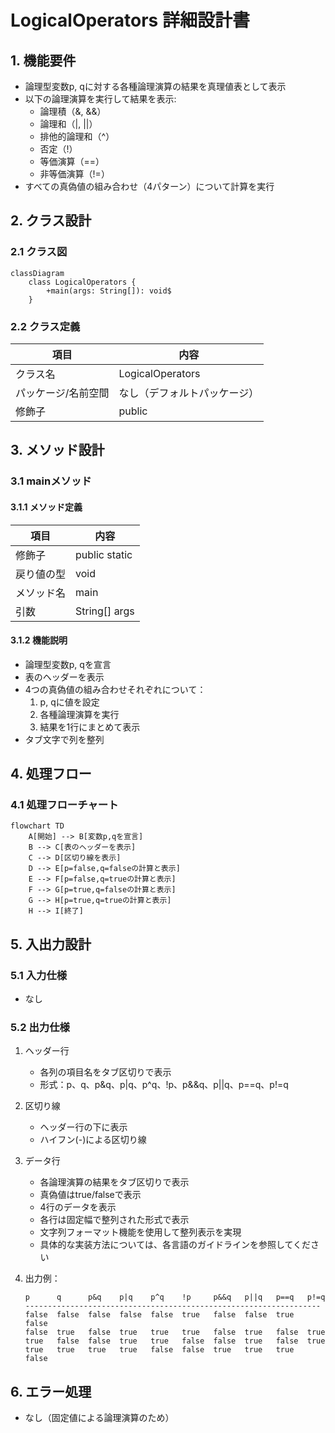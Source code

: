 # LogicalOperators 詳細設計書

## 1. 機能要件

- 論理型変数p, qに対する各種論理演算の結果を真理値表として表示
- 以下の論理演算を実行して結果を表示:
  - 論理積（&, &&）
  - 論理和（|, ||）
  - 排他的論理和（^）
  - 否定（!）
  - 等価演算（==）
  - 非等価演算（!=）
- すべての真偽値の組み合わせ（4パターン）について計算を実行

## 2. クラス設計

### 2.1 クラス図

```mermaid
classDiagram
    class LogicalOperators {
        +main(args: String[]): void$
    }
```

### 2.2 クラス定義

| 項目 | 内容 |
|------|------|
| クラス名 | LogicalOperators |
| パッケージ/名前空間 | なし（デフォルトパッケージ） |
| 修飾子 | public |

## 3. メソッド設計

### 3.1 mainメソッド

#### 3.1.1 メソッド定義

| 項目 | 内容 |
|------|------|
| 修飾子 | public static |
| 戻り値の型 | void |
| メソッド名 | main |
| 引数 | String[] args |

#### 3.1.2 機能説明

- 論理型変数p, qを宣言
- 表のヘッダーを表示
- 4つの真偽値の組み合わせそれぞれについて：
  1. p, qに値を設定
  2. 各種論理演算を実行
  3. 結果を1行にまとめて表示
- タブ文字で列を整列

## 4. 処理フロー

### 4.1 処理フローチャート

```mermaid
flowchart TD
    A[開始] --> B[変数p,qを宣言]
    B --> C[表のヘッダーを表示]
    C --> D[区切り線を表示]
    D --> E[p=false,q=falseの計算と表示]
    E --> F[p=false,q=trueの計算と表示]
    F --> G[p=true,q=falseの計算と表示]
    G --> H[p=true,q=trueの計算と表示]
    H --> I[終了]
```

## 5. 入出力設計

### 5.1 入力仕様

- なし

### 5.2 出力仕様

1. ヘッダー行
   - 各列の項目名をタブ区切りで表示
   - 形式：p、q、p&q、p|q、p^q、!p、p&&q、p||q、p==q、p!=q

2. 区切り線
   - ヘッダー行の下に表示
   - ハイフン(-)による区切り線

3. データ行
   - 各論理演算の結果をタブ区切りで表示
   - 真偽値はtrue/falseで表示
   - 4行のデータを表示
   - 各行は固定幅で整列された形式で表示
   - 文字列フォーマット機能を使用して整列表示を実現
   - 具体的な実装方法については、各言語のガイドラインを参照してください

4. 出力例：

   ```text
   p      q      p&q    p|q    p^q    !p     p&&q   p||q   p==q   p!=q
   ------------------------------------------------------------------
   false  false  false  false  false  true   false  false  true   false
   false  true   false  true   true   true   false  true   false  true
   true   false  false  true   true   false  false  true   false  true
   true   true   true   true   false  false  true   true   true   false
   ```

## 6. エラー処理

- なし（固定値による論理演算のため）

